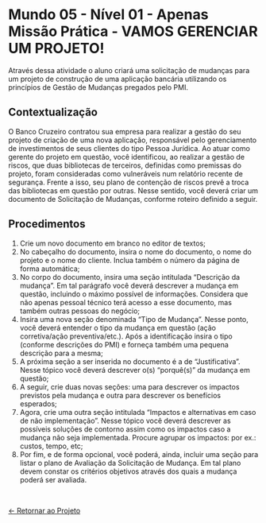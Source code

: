 # Mundo 05 - Nível 01 - Apenas Missão Prática - VAMOS GERENCIAR UM PROJETO!

Através dessa atividade o aluno criará uma solicitação de mudanças para um projeto de construção de uma aplicação bancária utilizando os princípios de Gestão de Mudanças pregados pelo PMI.

## Contextualização

O Banco Cruzeiro contratou sua empresa para realizar a gestão do seu projeto de criação de uma nova aplicação, responsável pelo gerenciamento de investimentos de seus clientes do tipo Pessoa Jurídica. Ao atuar como gerente do projeto em questão, você identificou, ao realizar a gestão de riscos, que duas bibliotecas de terceiros, definidas como premissas do projeto, foram consideradas como vulneráveis num relatório recente de segurança. Frente a isso, seu plano de contenção de riscos prevê a troca das bibliotecas em questão por outras. Nesse sentido, você deverá criar um documento de Solicitação de Mudanças, conforme roteiro definido a seguir.

## Procedimentos
  1. Crie um novo documento em branco no editor de textos;
  2. No cabeçalho do documento, insira o nome do documento, o nome do projeto e o nome do cliente. Inclua também o número da página de forma automática;
  3. No corpo do documento, insira uma seção intitulada “Descrição da mudança”. Em tal parágrafo você deverá descrever a mudança em questão, incluindo o máximo possível de informações. Considera que não apenas pessoal técnico terá acesso a esse documento, mas também outras pessoas do negócio;
  4. Insira uma nova seção denominada “Tipo de Mudança”. Nesse ponto, você deverá entender o tipo da mudança em questão (ação corretiva/ação preventiva/etc.). Após a identificação insira o tipo (conforme descrições do PMI) e forneça também uma pequena descrição para a mesma;
  5. A próxima seção a ser inserida no documento é a de “Justificativa”. Nesse tópico você deverá descrever o(s) “porquê(s)” da mudança em questão;
  6. A seguir, crie duas novas seções: uma para descrever os impactos previstos pela mudança e outra para descrever os benefícios esperados;
  7. Agora, crie uma outra seção intitulada “Impactos e alternativas em caso de não implementação”. Nesse tópico você deverá descrever as possíveis soluções de contorno assim como os impactos caso a mudança não seja implementada. Procure agrupar os impactos: por ex.: custos, tempo, etc;
  8. Por fim, e de forma opcional, você poderá, ainda, incluir uma seção para listar o plano de Avaliação da Solicitação de Mudança. Em tal plano devem constar os critérios objetivos através dos quais a mudança poderá ser avaliada.

<br>
  
[<- Retornar ao Projeto](https://github.com/GilvanPOliveira/FullStack/tree/main/Mundo05/gerenciarProjeto/missaoPratica)

